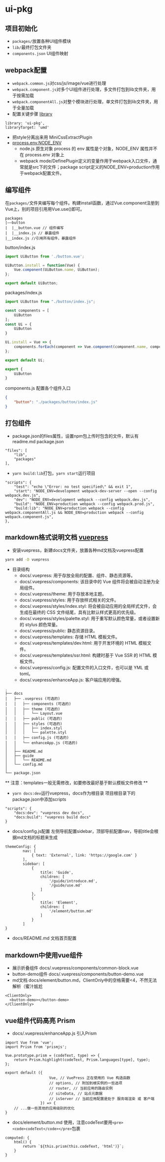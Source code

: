 # ui-pkg


## 项目初始化
- `packages/`放置各种UI组件模块
- `lib/`最终打包文件夹
- `components.json` UI组件映射

## webpack配置
- `webpack.common.js`对css/js/image/vue进行处理
- `webpack.component.js`对多个UI组件进行处理，多文件打包到lib文件夹，用于按需加载
- `webpack.componentAll.js`对整个模块进行处理，单文件打包到lib文件夹，用于全量加载
- 配置关键步骤 [library](https://blog.csdn.net/whh181/article/details/80613633)
```
library: 'ui-pkg',
libraryTarget: 'umd'
```
- 把style分离出来用 MiniCssExtractPlugin
- [process.env.NODE_ENV]((https://juejin.im/post/5a4ed5306fb9a01cbc6e2ee2))
    - node.js 原生对象 process 的 env 属性是个对象，NODE_ENV 属性并不在 process.env 对象上
    - webpack mode/DefinePlugin定义的变量作用于webpack入口文件，通常就是src下的文件；package script定义的NODE_ENV=production作用于webpack配置文件。

## 编写组件
在`packages/`文件夹编写每个组件。构建install函数，通过Vue.component注册到Vue上，别的项目引用用Vue.use()即可。
```
packages
|——button
|  |__button.vue // 组件编写
|  |__index.js // 暴露组件
|__index.js //引用所有组件，暴露组件
```
button/index.js
```javascript
import UiButton from './button.vue';

UiButton.install = function(Vue) {
    Vue.component(UiButton.name, UiButton);
};

export default UiButton;
```
packages/index.js
```javascript
import UiButton from "./button/index.js";

const components = [
    UiButton
];
const Ui = {
    UiButton
}

Ui.install = Vue => {
    components.forEach(component => Vue.component(component.name, component));
};

export default Ui;

export {
    UiButton
}
```
components.js 配置各个组件入口
```json
{
    "button": "./packages/button/index.js"
}
```

## 打包组件
- package.json的files属性，设置npm包上传时包含的文件，默认有readme.md package.json
```
"files": [
    "lib",
    "packages"
],
```
- `yarn build:lib`打包，`yarn start`运行项目
```
"scripts": {
    "test": "echo \"Error: no test specified\" && exit 1",
    "start": "NODE_ENV=development webpack-dev-server --open --config webpack.dev.js",
    "dev": "NODE_ENV=development webpack --config webpack.dev.js",
    "build": "NODE_ENV=production webpack --config webpack.prod.js",
    "build:lib": "NODE_ENV=production webpack --config webpack.componentAll.js && NODE_ENV=production webpack --config webpack.component.js",
},
```

## markdown格式说明文档 [vuepress](https://www.vuepress.cn)
- 安装vuepress，新建docs文件夹，放置各种md文档及vuepress配置
```bash
yarn add -D vuepress
```
- 目录结构
  - docs/.vuepress: 用于存放全局的配置、组件、静态资源等。  
  - docs/.vuepress/components: 该目录中的 Vue 组件将会被自动注册为全局组件。
  - docs/.vuepress/theme: 用于存放本地主题。
  - docs/.vuepress/styles: 用于存放样式相关的文件。
  - docs/.vuepress/styles/index.styl: 将会被自动应用的全局样式文件，会生成在最终的 CSS 文件结尾，具有比默认样式更高的优先级。
  - docs/.vuepress/styles/palette.styl: 用于重写默认颜色常量，或者设置新的 stylus 颜色常量。
  - docs/.vuepress/public: 静态资源目录。
  - docs/.vuepress/templates: 存储 HTML 模板文件。
  - docs/.vuepress/templates/dev.html: 用于开发环境的 HTML 模板文件。
  - docs/.vuepress/templates/ssr.html: 构建时基于 Vue SSR 的 HTML 模板文件。
  - docs/.vuepress/config.js: 配置文件的入口文件，也可以是 YML 或 toml。
  - docs/.vuepress/enhanceApp.js: 客户端应用的增强。
```
.
├── docs
│   ├── .vuepress (可选的)
│   │   ├── components (可选的)
│   │   ├── theme (可选的)
│   │   │   └── Layout.vue
│   │   ├── public (可选的)
│   │   ├── styles (可选的)
│   │   │   ├── index.styl
│   │   │   └── palette.styl
│   │   ├── config.js (可选的)
│   │   └── enhanceApp.js (可选的)
│   │ 
│   ├── README.md
│   ├── guide
│   │   └── README.md
│   └── config.md
│ 
└── package.json
```
** 注意：templates一般无需修改，如要修改最好基于默认模板文件修改 **

- `yarn docs:dev`运行vuepress，docs作为根目录
项目根目录下的package.json中添加scripts
```
"scripts": {
    "docs:dev": "vuepress dev docs",
    "docs:build": "vuepress build docs"
}
```
- docs/config.js配置
左侧导航配置sidebar，顶部导航配置nav，导航title会根据md文档的标题来生成
```
themeConfig: {
        nav: [
            { text: 'External', link: 'https://google.com' }
        ],
        sidebar: [
            {
                title: 'Guide',
                children: [
                    '/guide/introduce.md',
                    '/guide/use.md'
                ]
            },
            {
                title: 'Element',
                children: [
                    '/element/button.md'
                ]
            }
        ]
}
```
- docs/README.md
文档首页配置

## markdown中使用vue组件
- 展示折叠组件 docs/.vuepress/components/common-block.vue
- button-demo组件 docs/.vuepress/components/button-demo.vue
- md文档 docs/element/button.md，ClientOnly中的空格需要<4，不然无法解析（蜜汁尴尬
```
<ClientOnly>
  <button-demo></button-demo>
</ClientOnly>
```

## vue组件代码高亮 Prism
- docs/.vuepress/enhanceApp.js 引入Prism
```
import Vue from 'vue';
import Prism from 'prismjs';

Vue.prototype.prism = (codeText, type) => {
    return Prism.highlight(codeText, Prism.languages[type], type);
};

export default ({
                    Vue, // VuePress 正在使用的 Vue 构造函数
                    // options, // 附加到根实例的一些选项
                    // router, // 当前应用的路由实例
                    // siteData, // 站点元数据
                    // isServer // 当前应用配置是处于 服务端渲染 或 客户端
                }) => {
    // ...做一些其他的应用级别的优化
}
```
- docs/element/button.md 使用，注意codeText要用`<pre><code>codeText</code></pre>`包裹
```
computed: {
    html() {
        return `${this.prism(this.codeText, 'html')}`;
    }
}
```
